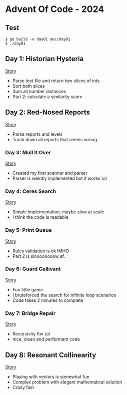 # Advent Of Code - 2024

## Test

    $ go build -o day01 aoc/day01
    $ ./day01

## Day 1: Historian Hysteria

[Story](https://adventofcode.com/2024/day/1)

* Parse text file and return two slices of ints
* Sort both slices
* Sum all number distances
* Part 2: calculate a similarity score

## Day 2: Red-Nosed Reports

[Story](https://adventofcode.com/2024/day/2)

* Parse reports and levels
* Track down all reports that seems wrong

### Day 3: Mull It Over

[Story](https://adventofcode.com/2024/day/3)

* Created my first scanner and parser
* Parser is weirdly implemented but it works \o/

### Day 4: Ceres Search

[Story](https://adventofcode.com/2024/day/4)

* Simple implementation, maybe slow at scale
* I think the code is readable

### Day 5: Print Queue

[Story](https://adventofcode.com/2024/day/5)

* Rules validation is ok IMHO
* Part 2 is sloooooooow af.

### Day 6: Guard Gallivant

[Story](https://adventofcode.com/2024/day/6)

* Fun little game
* I bruteforced the search for infinite loop scenarios
* Code takes 2 minutes to complete

### Day 7: Bridge Repair

[Story](https://adventofcode.com/2024/day/7)

* Recursivity ftw \o/
* nice, clean and performant code

## Day 8: Resonant Collinearity

[Story](https://adventofcode.com/2024/day/7)

* Playing with vectors is somewhat fun
* Complex problem with elegant mathematical solution
* Crazy fast